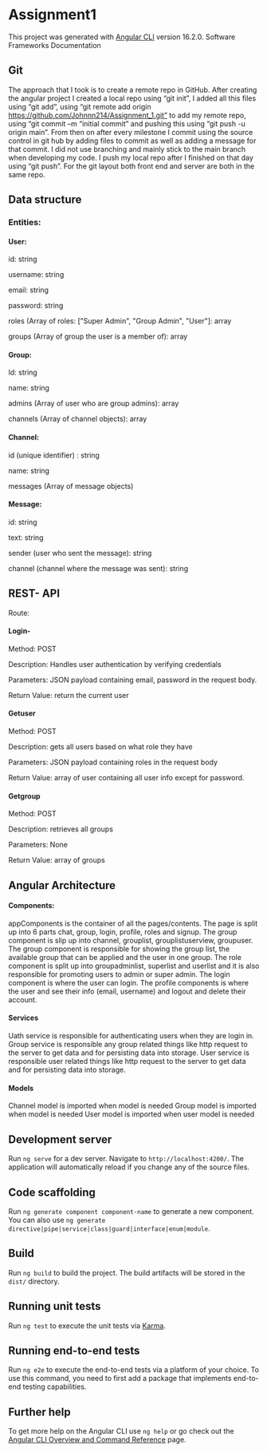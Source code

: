 # Assignment1

This project was generated with [Angular CLI](https://github.com/angular/angular-cli) version 16.2.0.
Software Frameworks Documentation
## Git 

The approach that I took is to create a remote repo in GitHub. After creating the angular project I created a local repo using “git init”, I added all this files using “git add”, using “git remote add origin https://github.com/Johnnn214/Assignment_1.git” to add my remote repo, using “git commit –m “initial commit” and pushing this using “git push -u origin main”. From then on after every milestone I commit using the source control in git hub by adding files to commit as well as adding a message for that commit. I did not use branching and mainly stick to the main branch when developing my code. I push my local repo after I finished on that day using “git push”. For the git layout both front end and server are both in the same repo.

## Data structure 
### Entities:
####  User:
id: string

username: string

email: string 

password: string

roles (Array of roles: ["Super Admin", "Group Admin", "User"]: array<string>

groups (Array of group the user is a member of): array<string>

#### Group:
Id: string

name: string

admins (Array of user who are group admins): array<string>

channels (Array of channel objects): array<channel>

#### Channel:
id (unique identifier) : string

name: string

messages (Array of message objects)<array>

#### Message:
id: string 

text: string

sender (user who sent the message): string

channel (channel where the message was sent): string

## REST- API
Route:
#### Login-
Method: POST  

Description: Handles user authentication by verifying credentials 

Parameters: JSON payload containing email, password in the request body.

Return Value: return the current user
#### Getuser
Method: POST

Description: gets all users based on what role they have

Parameters: JSON payload containing roles in the request body

Return Value:  array of user containing all user info except for password.

#### Getgroup
Method: POST

Description: retrieves all groups

Parameters:  None

Return Value: array of  groups

## Angular Architecture
#### Components:
appComponents is the container of all the pages/contents. The page is split up into 6 parts chat, group, login, profile, roles and signup. The group component is slip up into channel, grouplist, grouplistuserview, groupuser. The group component is responsible for showing the group list, the available group that can be applied and the user in one group. The role component is split up into groupadminlist, superlist and userlist and it is also responsible for promoting users to admin or super admin. The login component is where the user can login. The profile components is where the user and see their info (email, username) and logout and delete their account. 
#### Services
Uath service is responsible for authenticating users when they are login in. Group service is responsible any group related things like http request to the server to get data and for persisting data into storage.  User service is responsible user related things like http request to the server to get data and for persisting data into storage. 
#### Models
Channel model is imported when model is needed
Group model is imported when model is needed
User model is imported when user model is needed

## Development server

Run `ng serve` for a dev server. Navigate to `http://localhost:4200/`. The application will automatically reload if you change any of the source files.

## Code scaffolding

Run `ng generate component component-name` to generate a new component. You can also use `ng generate directive|pipe|service|class|guard|interface|enum|module`.

## Build

Run `ng build` to build the project. The build artifacts will be stored in the `dist/` directory.

## Running unit tests

Run `ng test` to execute the unit tests via [Karma](https://karma-runner.github.io).

## Running end-to-end tests

Run `ng e2e` to execute the end-to-end tests via a platform of your choice. To use this command, you need to first add a package that implements end-to-end testing capabilities.

## Further help

To get more help on the Angular CLI use `ng help` or go check out the [Angular CLI Overview and Command Reference](https://angular.io/cli) page.
